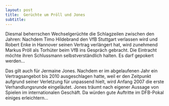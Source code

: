 ```yaml
---
layout: post
title:  Gerüchte um Pröll und Jones
subtitle:  
---
```


Diesmal beherrschen Wechselgerüchte die Schlagzeilen zwischen den Jahren: Nachdem Timo Hildebrand den VfB Stuttgart verlassen wird und Robert Enke in Hannover seinen Vertrag verlängert hat, wird zunehmend Markus Pröll als Torhüter beim VfB ins Gespräch gebracht. Die Eintracht möchte ihren Schlussmann selbstverständlich halten. Es darf gepokert werden...

Das gilt auch für Jermaine Jones. Nachdem er im abgelaufenen Jahr ein Vertragsangebot bis 2010 ausgeschlagen hatte, weil er den Zeitpunkt aufgrund seiner Verletzung für unpassend hielt, wird Anfang 2007 die erste Verhandlungsrunde eingeläutet. Jones träumt nach eigener Aussage von Spielen im internationalen Geschäft. Da würden gute Auftritte im DFB-Pokal einiges erleichtern...
